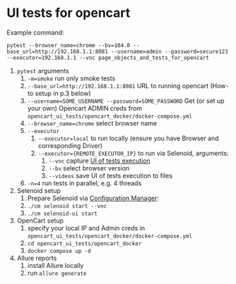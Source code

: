 # UI tests for opencart

Example command:

```
pytest --browser_name=chrome --bv=104.0 --base_url=http://192.168.1.1:8081 --username=admin --password=secure123 --executor=192.168.1.1 --vnc page_objects_and_tests_for_opencart

```

1. `pytest` arguments
   1. `-m=smoke` run only smoke tests
   2. `--base_url=http://192.168.1.1:8081` URL to running opencart (How-to setup in p.3 below)
   2. `--username=SOME_USERNAME --password=SOME_PASSWORD` Get (or set up your own) Opencart ADMIN creds
      from `opencart_ui_tests/opencart_docker/docker-compose.yml`
   3. `--browser_name=chrome` select browser name
   4. `--executor`
      1. `--executor=local` to run locally (ensure you have Browser and corresponding Driver)
      2. `--executor={REMOTE_EXECUTOR_IP}` to run via Selenoid, arguments:
         1. `--vnc` capture [UI of tests execution](https://aerokube.com/selenoid-ui/latest/)
         2. `--bv` select browser version
         3. `--videos` save UI of tests execution to files
   5. `-n=4` run tests in parallel, e.g. 4 threads
2. Selenoid setup
   1. Prepare Selenoid via [Configuration Manager](https://aerokube.com/cm/latest/):
   2. `./cm selenoid start --vnc`
   3. `./cm selenoid-ui start`
3. OpenCart setup
   1. specify your local IP and Admin creds
      in `opencart_ui_tests/opencart_docker/docker-compose.yml`
   2. `cd opencart_ui_tests/opencart_docker`
   3. `docker compose up -d`
4. Allure reports
   1. install Allure locally
   2. run `allure generate`
